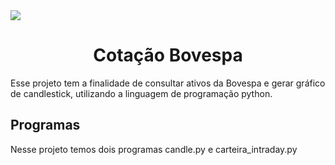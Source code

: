 <img src="https://img.shields.io/static/v1?label=Version&message=1.0&color=7159c1&style=for-the-badge&logo=ghost"/>


<h1 align="center">Cotação Bovespa</h1>

Esse projeto tem a finalidade de consultar ativos da Bovespa e gerar gráfico de candlestick, utilizando a linguagem  de programação python.

## Programas
<p align="left">Nesse projeto temos dois programas candle.py e carteira_intraday.py</p>



